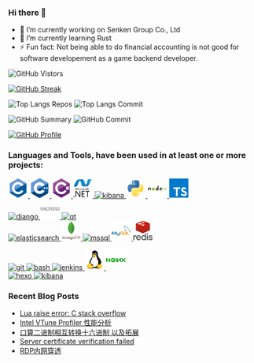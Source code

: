 ### Hi there 👋
- 🔭 I’m currently working on Senken Group Co., Ltd
- 🌱 I’m currently learning Rust
- ⚡ Fun fact: Not being able to do financial accounting is not good for software developement as a game backend developer.
<!--
**nevermoreluo/nevermoreluo** is a ✨ _special_ ✨ repository because its `README.md` (this file) appears on your GitHub profile.

Here are some ideas to get you started:

- 🔭 I’m currently working on ...
- 🌱 I’m currently learning ...
- 👯 I’m looking to collaborate on ...
- 🤔 I’m looking for help with ...
- 💬 Ask me about ...
- 📫 How to reach me: ...
- 😄 Pronouns: ...
- ⚡ Fun fact: ...
-->


![GitHub Vistors](https://access-counter.vercel.app/api/counter?name=nevermoreluo&theme=004&length=6)

[![GitHub Streak](http://github-readme-streak-stats.herokuapp.com?user=nevermoreluo&theme=shadow-blue)](https://git.io/streak-stats)

![Top Langs Repos](http://github-profile-summary-cards.vercel.app/api/cards/repos-per-language?username=nevermoreluo&theme=github&exclude=HTML)
![Top Langs Commit](http://github-profile-summary-cards.vercel.app/api/cards/most-commit-language?username=nevermoreluo&theme=github&exclude=HTML)

![GitHub Summary](http://github-profile-summary-cards.vercel.app/api/cards/stats?username=nevermoreluo&theme=github)
![GitHub Commit](http://github-profile-summary-cards.vercel.app/api/cards/productive-time?username=nevermoreluo&theme=github&utcOffset=+8)

<!--
![Top Langs](https://github-readme-stats.vercel.app/api/top-langs/?username=nevermoreluo&layout=compact&theme=shadow_blue&count_private=true&hide=HTML,CSS,Makefile)   

[![Nevermoreluo's GitHub stats](https://github-readme-stats.vercel.app/api?username=nevermoreluo&show_icons=true&rank_icon=github&theme=shadow_blue&include_all_commits=true&hide=prs)](https://github.com/anuraghazra/github-readme-stats)  
-->

[![GitHub Profile](http://github-profile-summary-cards.vercel.app/api/cards/profile-details?username=nevermoreluo&theme=github)](https://github.com/vn7n24fzkq/github-profile-summary-cards)


<h3 align="left">Languages and Tools, have been used in at least one or more projects:</h3>
<p align="left"> 
    <a href="https://www.cprogramming.com/" target="_blank" rel="noreferrer"> <img src="https://raw.githubusercontent.com/devicons/devicon/master/icons/c/c-original.svg" alt="c" width="40" height="40"/> </a>
    <a href="https://www.w3schools.com/cpp/" target="_blank" rel="noreferrer"> <img src="https://raw.githubusercontent.com/devicons/devicon/master/icons/cplusplus/cplusplus-original.svg" alt="cplusplus" width="40" height="40"/> </a> <a href="https://www.w3schools.com/cs/" target="_blank" rel="noreferrer"> <img src="https://raw.githubusercontent.com/devicons/devicon/master/icons/csharp/csharp-original.svg" alt="csharp" width="40" height="40"/> </a>
    <a href="https://dotnet.microsoft.com/" target="_blank" rel="noreferrer"> <img src="https://raw.githubusercontent.com/devicons/devicon/master/icons/dot-net/dot-net-original-wordmark.svg" alt="dotnet" width="40" height="40"/> </a>
    <a href="https://www.lua.org/about.html" target="_blank" rel="noreferrer"> <img src="https://www.vectorlogo.zone/logos/lua/lua-icon.svg" alt="kibana" width="40" height="40"/> </a>
    <a href="https://www.python.org" target="_blank" rel="noreferrer"> <img src="https://raw.githubusercontent.com/devicons/devicon/master/icons/python/python-original.svg" alt="python" width="40" height="40"/> </a> 
    <a href="https://nodejs.org" target="_blank" rel="noreferrer"> <img src="https://raw.githubusercontent.com/devicons/devicon/master/icons/nodejs/nodejs-original-wordmark.svg" alt="nodejs" width="40" height="40"/> </a> 
    <a href="https://www.typescriptlang.org/" target="_blank" rel="noreferrer"> <img src="https://raw.githubusercontent.com/devicons/devicon/master/icons/typescript/typescript-original.svg" alt="typescript" width="40" height="40"/> </a> 
    </br>
    <a href="https://www.djangoproject.com/" target="_blank" rel="noreferrer"> <img src="https://cdn.worldvectorlogo.com/logos/django.svg" alt="django" width="40" height="40"/> </a> 
    <a href="https://expressjs.com" target="_blank" rel="noreferrer"> <img src="https://raw.githubusercontent.com/devicons/devicon/master/icons/express/express-original-wordmark.svg" alt="express" width="40" height="40"/> </a>
    <a href="https://www.qt.io/" target="_blank" rel="noreferrer"> <img src="https://upload.wikimedia.org/wikipedia/commons/0/0b/Qt_logo_2016.svg" alt="qt" width="40" height="40"/> </a> 
    </br>
    <a href="https://www.elastic.co" target="_blank" rel="noreferrer"> <img src="https://www.vectorlogo.zone/logos/elastic/elastic-icon.svg" alt="elasticsearch" width="40" height="40"/> </a>
    <a href="https://www.mongodb.com/" target="_blank" rel="noreferrer"> <img src="https://raw.githubusercontent.com/devicons/devicon/master/icons/mongodb/mongodb-original-wordmark.svg" alt="mongodb" width="40" height="40"/> </a> 
    <a href="https://www.microsoft.com/en-us/sql-server" target="_blank" rel="noreferrer"> <img src="https://www.svgrepo.com/show/303229/microsoft-sql-server-logo.svg" alt="mssql" width="40" height="40"/> </a> 
    <a href="https://www.mysql.com/" target="_blank" rel="noreferrer"> <img src="https://raw.githubusercontent.com/devicons/devicon/master/icons/mysql/mysql-original-wordmark.svg" alt="mysql" width="40" height="40"/> </a> 
    <a href="https://redis.io" target="_blank" rel="noreferrer"> <img src="https://raw.githubusercontent.com/devicons/devicon/master/icons/redis/redis-original-wordmark.svg" alt="redis" width="40" height="40"/> </a> 
    </br>
    </br>
    <a href="https://git-scm.com/" target="_blank" rel="noreferrer"> <img src="https://www.vectorlogo.zone/logos/git-scm/git-scm-icon.svg" alt="git" width="40" height="40"/> </a> 
    <a href="https://www.gnu.org/software/bash/" target="_blank" rel="noreferrer"> <img src="https://www.vectorlogo.zone/logos/gnu_bash/gnu_bash-icon.svg" alt="bash" width="40" height="40"/> </a> 
    <a href="https://www.jenkins.io" target="_blank" rel="noreferrer"> <img src="https://www.vectorlogo.zone/logos/jenkins/jenkins-icon.svg" alt="jenkins" width="40" height="40"/> </a> 
    <a href="https://www.linux.org/" target="_blank" rel="noreferrer"> <img src="https://raw.githubusercontent.com/devicons/devicon/master/icons/linux/linux-original.svg" alt="linux" width="40" height="40"/> </a> 
    <a href="https://www.nginx.com" target="_blank" rel="noreferrer"> <img src="https://raw.githubusercontent.com/devicons/devicon/master/icons/nginx/nginx-original.svg" alt="nginx" width="40" height="40"/> </a> 
    </br> 
    <a href="hexo.io/" target="_blank" rel="noreferrer"> <img src="https://www.vectorlogo.zone/logos/hexoio/hexoio-icon.svg" alt="hexo" width="40" height="40"/> </a> 
    <a href="https://www.elastic.co/kibana" target="_blank" rel="noreferrer"> <img src="https://www.vectorlogo.zone/logos/elasticco_kibana/elasticco_kibana-icon.svg" alt="kibana" width="40" height="40"/> </a>
</p>

### Recent Blog Posts

<!-- BLOG-POST-LIST:START -->
- [Lua raise error: C stack overflow](https://nevermoreluo.github.io/2023/09/15/Lua-raise-error-C-stack-overflow/)
- [Intel VTune Profiler 性能分析](https://nevermoreluo.github.io/2023/09/14/Intel-VTune-Profiler-%E6%80%A7%E8%83%BD%E5%88%86%E6%9E%90/)
- [口算二进制相互转换十六进制 以及拓展](https://nevermoreluo.github.io/2023/09/13/%E5%8F%A3%E7%AE%97%E4%BA%8C%E8%BF%9B%E5%88%B6%E8%BD%AC%E6%8D%A2/)
- [Server certificate verification failed](https://nevermoreluo.github.io/2023/09/12/Server-certificate-verification-failed/)
- [RDP内网穿透](https://nevermoreluo.github.io/2023/09/11/RDP%E5%86%85%E7%BD%91%E7%A9%BF%E9%80%8F/)
<!-- BLOG-POST-LIST:END -->
